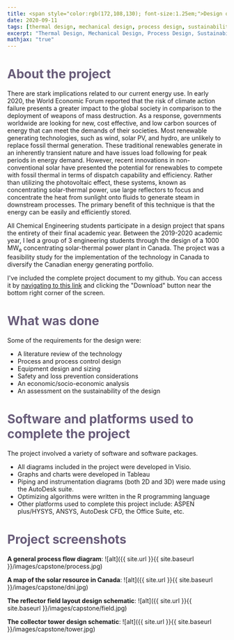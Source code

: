 ```yaml
---
title: <span style="color:rgb(172,108,130); font-size:1.25em;">Design of a 1000MW Solar Thermal Power Plant in Canada</span>
date: 2020-09-11
tags: [thermal design, mechanical design, process design, sustainability]
excerpt: "Thermal Design, Mechanical Design, Process Design, Sustainability"
mathjax: "true"
---
```

# <span style="color:rgb(104,92,121);">About the project</span>
There are stark implications related to our current energy use. In early 2020, the World Economic Forum reported that the risk of climate action failure presents a greater impact to the global society in comparison to the deployment of weapons of mass destruction. As a response, governments worldwide are looking for new, cost effective, and low carbon sources of energy that can meet the demands of their societies. Most renewable generating technologies, such as wind, solar PV, and hydro, are unlikely to replace fossil thermal generation. These traditional renewables generate in an inherently transient nature and have issues load following for peak periods in energy demand. However, recent innovations in non-conventional solar have presented the potential for renewables to compete with fossil thermal in terms of dispatch capability and efficiency. Rather than utilizing the photovoltaic effect, these systems, known as concentrating solar-thermal power, use large reflectors to focus and concentrate the heat from sunlight onto fluids to generate steam in downstream processes. The primary benefit of this technique is that the energy can be easily and efficiently stored.

All Chemical Engineering students participate in a design project that spans the entirety of their final academic year. Between the 2019-2020 academic year, I led a group of 3 engineering students through the design of a 1000 MW<sub>e</sub> concentrating solar-thermal power plant in Canada. The project was a feasibility study for the implementation of the technology in Canada to diversify the Canadian energy generating portfolio.

I've included the complete project document to my github. You can access it by [navigating to this link](https://github.com/michaelspanidis/michaelspanidis.github.io/blob/master/projectdocs/Sunwell%20Solar%20Power%20Facility%20Design%20of%20a%201000%20MW%20Concentrating%20Solar%20Power%20Plant.pdf) and clicking the "Download" button near the bottom right corner of the screen.

# <span style="color:rgb(104,92,121);">What was done</span>
Some of the requirements for the design were:
* A literature review of the technology
* Process and process control design
* Equipment design and sizing
* Safety and loss prevention considerations
* An economic/socio-economic analysis
* An assessment on the sustainability of the design

# <span style="color:rgb(104,92,121);">Software and platforms used to complete the project</span>
The project involved a variety of software and software packages.
* All diagrams included in the project were developed in Visio.
* Graphs and charts were developed in Tableau
* Piping and instrumentation diagrams (both 2D and 3D) were made using the AutoDesk suite.
* Optimizing algorithms were written in the R programming language
* Other platforms used to complete this project include: ASPEN plus/HYSYS, ANSYS, AutoDesk CFD, the Office Suite, etc.

# <span style="color:rgb(104,92,121);">Project screenshots</span>

**A general process flow diagram**:
![alt]({{ site.url }}{{ site.baseurl }}/images/capstone/process.jpg)

**A map of the solar resource in Canada**:
![alt]({{ site.url }}{{ site.baseurl }}/images/capstone/dni.jpg)

**The reflector field layout design schematic**:
![alt]({{ site.url }}{{ site.baseurl }}/images/capstone/field.jpg)

**The collector tower design schematic**:
![alt]({{ site.url }}{{ site.baseurl }}/images/capstone/tower.jpg)
